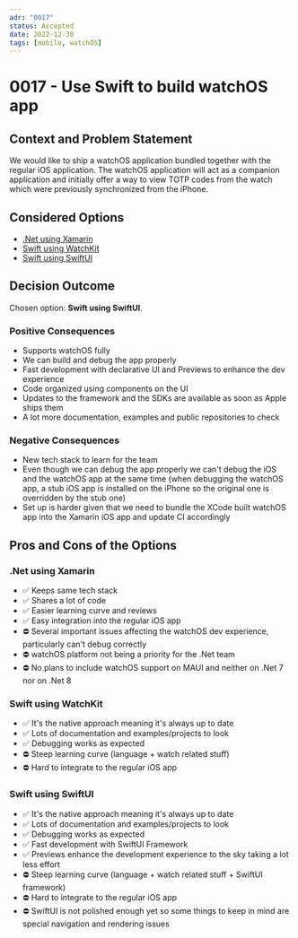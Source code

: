 ```yaml
---
adr: "0017"
status: Accepted
date: 2022-12-30
tags: [mobile, watchOS]
---
```


# 0017 - Use Swift to build watchOS app

<AdrTable frontMatter={frontMatter}></AdrTable>

## Context and Problem Statement

We would like to ship a watchOS application bundled together with the regular iOS application. The
watchOS application will act as a companion application and initially offer a way to view TOTP codes
from the watch which were previously synchronized from the iPhone.

## Considered Options

- [.Net using Xamarin](https://learn.microsoft.com/en-us/xamarin/ios/watchos/)
- [Swift using WatchKit](https://developer.apple.com/documentation/watchkit/)
- [Swift using SwiftUI](https://developer.apple.com/xcode/swiftui/)

## Decision Outcome

Chosen option: **Swift using SwiftUI**.

### Positive Consequences

- Supports watchOS fully
- We can build and debug the app properly
- Fast development with declarative UI and Previews to enhance the dev experience
- Code organized using components on the UI
- Updates to the framework and the SDKs are available as soon as Apple ships them
- A lot more documentation, examples and public repositories to check

### Negative Consequences

- New tech stack to learn for the team
- Even though we can debug the app properly we can't debug the iOS and the watchOS app at the same
  time (when debugging the watchOS app, a stub iOS app is installed on the iPhone so the original
  one is overridden by the stub one)
- Set up is harder given that we need to bundle the XCode built watchOS app into the Xamarin iOS app
  and update CI accordingly

## Pros and Cons of the Options

### .Net using Xamarin

- :white_check_mark: Keeps same tech stack
- :white_check_mark: Shares a lot of code
- :white_check_mark: Easier learning curve and reviews
- :white_check_mark: Easy integration into the regular iOS app
- :no_entry: Several important issues affecting the watchOS dev experience, particularly can't debug
  correctly
- :no_entry: watchOS platform not being a priority for the .Net team
- :no_entry: No plans to include watchOS support on MAUI and neither on .Net 7 nor on .Net 8

### Swift using WatchKit

- :white_check_mark: It's the native approach meaning it's always up to date
- :white_check_mark: Lots of documentation and examples/projects to look
- :white_check_mark: Debugging works as expected
- :no_entry: Steep learning curve (language + watch related stuff)
- :no_entry: Hard to integrate to the regular iOS app

### Swift using SwiftUI

- :white_check_mark: It's the native approach meaning it's always up to date
- :white_check_mark: Lots of documentation and examples/projects to look
- :white_check_mark: Debugging works as expected
- :white_check_mark: Fast development with SwiftUI Framework
- :white_check_mark: Previews enhance the development experience to the sky taking a lot less effort
- :no_entry: Steep learning curve (language + watch related stuff + SwiftUI framework)
- :no_entry: Hard to integrate to the regular iOS app
- :no_entry: SwiftUI is not polished enough yet so some things to keep in mind are special
  navigation and rendering issues
